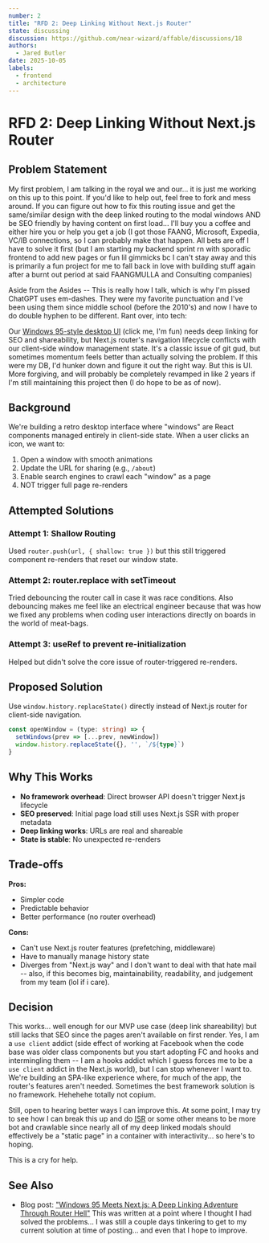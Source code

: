 ```yaml
---
number: 2
title: "RFD 2: Deep Linking Without Next.js Router"
state: discussing
discussion: https://github.com/near-wizard/affable/discussions/18
authors:
  - Jared Butler
date: 2025-10-05
labels:
  - frontend
  - architecture
---
```


# RFD 2: Deep Linking Without Next.js Router

## Problem Statement

My first problem, I am talking in the royal we and our... it is just me working on this up to this point. If you'd like to help out, feel free to fork and mess around. If you can figure out how to fix this routing issue and get the same/similar design with the deep linked routing to the modal windows AND be SEO friendly by having content on first load... I'll buy you a coffee and either hire you or help you get a job (I got those FAANG, Microsoft, Expedia, VC/IB connections, so I can probably make that happen. All bets are off I have to solve it first (but I am starting my backend sprint rn with sporadic frontend to add new pages or fun lil gimmicks bc I can't stay away and this is primarily a fun project for me to fall back in love with building stuff again after a burnt out  period at said FAANGMULLA and Consulting companies)

Aside from the Asides -- This is really how I talk, which is why I'm pissed ChatGPT uses em-dashes. They were my favorite punctuation and I've been using them since middle school (before the 2010's) and now I have to do double hyphen to be different. Rant over, into tech:

Our [Windows 95-style desktop UI](https://affablelink.com) (click me, I'm fun) needs deep linking for SEO and shareability, but Next.js router's navigation lifecycle conflicts with our client-side window management state. It's a classic issue of git gud, but sometimes momentum feels better than actually solving the problem. If this were my DB, I'd hunker down and figure it out the right way. But this is UI. More forgiving, and will probably be completely revamped in like 2 years if I'm still maintaining this project then (I do hope to be as of now).

## Background

We're building a retro desktop interface where "windows" are React components managed entirely in client-side state. When a user clicks an icon, we want to:

1. Open a window with smooth animations
2. Update the URL for sharing (e.g., `/about`)
3. Enable search engines to crawl each "window" as a page
4. NOT trigger full page re-renders

## Attempted Solutions

### Attempt 1: Shallow Routing
Used `router.push(url, { shallow: true })` but this still triggered component re-renders that reset our window state.

### Attempt 2: router.replace with setTimeout
Tried debouncing the router call in case it was race conditions. Also debouncing makes me feel like an electrical engineer because that was how we fixed any problems when coding user interactions directly on boards in the world of meat-bags.

### Attempt 3: useRef to prevent re-initialization
Helped but didn't solve the core issue of router-triggered re-renders.

## Proposed Solution

Use `window.history.replaceState()` directly instead of Next.js router for client-side navigation.

```typescript
const openWindow = (type: string) => {
  setWindows(prev => [...prev, newWindow])
  window.history.replaceState({}, '', `/${type}`)
}
```

## Why This Works

- **No framework overhead**: Direct browser API doesn't trigger Next.js lifecycle
- **SEO preserved**: Initial page load still uses Next.js SSR with proper metadata
- **Deep linking works**: URLs are real and shareable
- **State is stable**: No unexpected re-renders

## Trade-offs

**Pros:**
- Simpler code
- Predictable behavior
- Better performance (no router overhead)

**Cons:**
- Can't use Next.js router features (prefetching, middleware)
- Have to manually manage history state
- Diverges from "Next.js way" and I don't want to deal with that hate mail -- also, if this becomes big, maintainability, readability, and judgement from my team (lol if i care).

## Decision


This works... well enough for our MVP use case (deep link shareability) but still lacks that SEO since the pages aren't available on first render. Yes, I am a `use client` addict (side effect of working at Facebook when the code base was older class components but you start adopting FC and hooks and intermingling them -- I am a hooks addict which I guess forces me to be a `use client` addict in the Next.js world), but I can stop whenever I want to. We're building an SPA-like experience where, for much of the app, the router's features aren't needed. Sometimes the best framework solution is no framework. Hehehehe totally not copium.

Still, open to hearing better ways I can improve this. At some point, I may try to see how I can break this up and do [ISR](https://vercel.com/docs/incremental-static-regeneration) or some other means to be more bot and crawlable since nearly all of my deep linked modals should effectively be a "static page" in a container with interactivity... so here's to hoping.

This is a cry for help.

## See Also

- Blog post: ["Windows 95 Meets Next.js: A Deep Linking Adventure Through Router Hell"](https://showerthoughtseng.substack.com/p/building-a-windows95-like-spa-with?r=nnwqj) This was written at a point where I thought I had solved the problems... I was still a couple days tinkering to get to my current solution at time of posting... and even that I hope to improve.